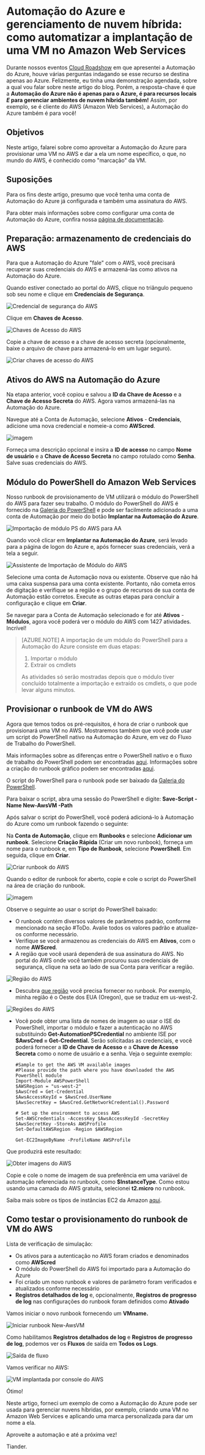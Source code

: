 <properties
   pageTitle="Automação do Azure e Gerenciamento de Nuvem Híbrida : como automatizar a implantação de uma VM no Amazon Web Services"
   description="Automação do Azure e Gerenciamento de Nuvem Híbrida : como automatizar a implantação de uma VM no Amazon Web Services"
   services="automation"
   documentationCenter=""
   authors="tiander"
   manager="stevenka"
   editor="" />
<tags
   ms.service="automation"
   ms.devlang="na"
   ms.topic="article"
   ms.tgt_pltfrm="na"
   ms.workload="na"
   ms.date="02/01/2016"
   ms.author="tiandert; bwren" />

# Automação do Azure e gerenciamento de nuvem híbrida: como automatizar a implantação de uma VM no Amazon Web Services

Durante nossos eventos [Cloud Roadshow](https://microsoftcloudroadshow.com/cities) em que apresentei a Automação do Azure, houve várias perguntas indagando se esse recurso se destina apenas ao Azure. Felizmente, eu tinha uma demonstração agendada, sobre a qual vou falar sobre neste artigo do blog. Porém, a resposta-chave é que a **Automação do Azure não é apenas para o Azure, é para recursos locais *E* para gerenciar ambientes de nuvem híbrida também!** Assim, por exemplo, se é cliente do AWS (Amazon Web Services), a Automação do Azure também é para você!

## Objetivos

Neste artigo, falarei sobre como aproveitar a Automação do Azure para provisionar uma VM no AWS e dar a ela um nome específico, o que, no mundo do AWS, é conhecido como "marcação" da VM.

## Suposições

Para os fins deste artigo, presumo que você tenha uma conta de Automação do Azure já configurada e também uma assinatura do AWS.

Para obter mais informações sobre como configurar uma conta de Automação do Azure, confira nossa [página de documentação](automation-configuring.md).

## Preparação: armazenamento de credenciais do AWS

Para que a Automação do Azure "fale" com o AWS, você precisará recuperar suas credenciais do AWS e armazená-las como ativos na Automação do Azure.

Quando estiver conectado ao portal do AWS, clique no triângulo pequeno sob seu nome e clique em **Credenciais de Segurança**.

![Credencial de segurança do AWS](./media/automation-aws-deployment/73522ff9-30b5-431c-a3b6-5a33167827ab.png "Credencial de segurança do AWS")

Clique em **Chaves de Acesso**.

![Chaves de Acesso do AWS](./media/automation-aws-deployment/215d76d0-6e7f-4f55-9128-ba618d4514be.jpg "Chaves de Acesso do AWS")

Copie a chave de acesso e a chave de acesso secreta (opcionalmente, baixe o arquivo de chave para armazená-lo em um lugar seguro).

![Criar chaves de acesso do AWS](./media/automation-aws-deployment/81ca1d36-2814-478b-858f-8346f2a28211.png "Criar chaves de acesso do AWS")

## Ativos do AWS na Automação do Azure

Na etapa anterior, você copiou e salvou a **ID da Chave de Acesso** e a **Chave de Acesso Secreta** do AWS. Agora vamos armazená-las na Automação do Azure.

Navegue até a Conta de Automação, selecione **Ativos** - **Credenciais**, adicione uma nova credencial e nomeie-a como **AWScred**.

![imagem](./media/automation-aws-deployment/19c3669d-5259-4566-9479-5dbebb8ac733.png "imagem")

Forneça uma descrição opcional e insira a **ID de acesso** no campo **Nome de usuário** e a **Chave de Acesso Secreta** no campo rotulado como **Senha**. Salve suas credenciais do AWS.

## Módulo do PowerShell do Amazon Web Services

Nosso runbook de provisionamento de VM utilizará o módulo do PowerShell do AWS para fazer seu trabalho. O módulo do PowerShell do AWS é fornecido na [Galeria do PowerShell](http://www.powershellgallery.com/packages/AWSPowerShell/) e pode ser facilmente adicionado a uma conta de Automação por meio do botão **Implantar na Automação do Azure**.

![Importação de módulo PS do AWS para AA](./media/automation-aws-deployment/daa07d22-0464-4ec2-8c85-35525f95e5e4.png "Importação de módulo PS do AWS para AA")

Quando você clicar em **Implantar na Automação do Azure**, será levado para a página de logon do Azure e, após fornecer suas credenciais, verá a tela a seguir.

![Assistente de Importação de Módulo do AWS](./media/automation-aws-deployment/575cd4d9-2ca5-4540-869d-3919f91294af.png "Assistente de Importação de Módulo do AWS")

Selecione uma conta de Automação nova ou existente. Observe que não há uma caixa suspensa para uma conta existente. Portanto, não cometa erros de digitação e verifique se a região e o grupo de recursos de sua conta de Automação estão corretos. Execute as outras etapas para concluir a configuração e clique em **Criar**.

Se navegar para a Conta de Automação selecionado e for até **Ativos** - **Módulos**, agora você poderá ver o módulo do AWS com 1427 atividades. Incrível!

>[AZURE.NOTE] A importação de um módulo do PowerShell para a Automação do Azure consiste em duas etapas:
>
> 1.  Importar o módulo
> 2.  Extrair os cmdlets
>
>As atividades só serão mostradas depois que o módulo tiver concluído totalmente a importação e extraído os cmdlets, o que pode levar alguns minutos.

## Provisionar o runbook de VM do AWS

Agora que temos todos os pré-requisitos, é hora de criar o runbook que provisionará uma VM no AWS. Mostraremos também que você pode usar um script do PowerShell nativo na Automação do Azure, em vez do Fluxo de Trabalho do PowerShell.

Mais informações sobre as diferenças entre o PowerShell nativo e o fluxo de trabalho do PowerShell podem ser encontradas [aqui](https://azure.microsoft.com/blog/announcing-powershell-script-support-azure-automation-2/). Informações sobre a criação do runbook gráfico podem ser encontradas [aqui](https://azure.microsoft.com/blog/azure-automation-graphical-and-textual-runbook-authoring/).

O script do PowerShell para o runbook pode ser baixado da [Galeria do PowerShell](https://www.powershellgallery.com/packages/New-AwsVM/DisplayScript).

Para baixar o script, abra uma sessão do PowerShell e digite: **Save-Script -Name New-AwsVM -Path <caminho>**

Após salvar o script do PowerShell, você poderá adicioná-lo à Automação do Azure como um runbook fazendo o seguinte:

Na **Conta de Automação**, clique em **Runbooks** e selecione **Adicionar um runbook**. Selecione **Criação Rápida** (Criar um novo runbook), forneça um nome para o runbook e, em **Tipo de Runbook**, selecione **PowerShell**. Em seguida, clique em **Criar**.

![Criar runbook do AWS](./media/automation-aws-deployment/4759ad00-f800-44ba-94be-307cf034a9df.png "Criar runbook do AWS")

Quando o editor de runbook for aberto, copie e cole o script do PowerShell na área de criação do runbook.

![imagem](./media/automation-aws-deployment/7e13addf-cae3-49a5-9d6c-28aa0b7263f4.png "imagem")

Observe o seguinte ao usar o script do PowerShell baixado:

-   O runbook contém diversos valores de parâmetros padrão, conforme mencionado na seção #ToDo. Avalie todos os valores padrão e atualize-os conforme necessário.
-   Verifique se você armazenou as credenciais do AWS em **Ativos**, com o nome **AWScred**.
-   A região que você usará dependerá de sua assinatura do AWS. No portal do AWS onde você também procurou suas credenciais de segurança, clique na seta ao lado de sua Conta para verificar a região.

![Região do AWS](./media/automation-aws-deployment/5a789953-7329-4f0e-9501-e2d3347a8730.png "Região do AWS")

-   Descubra [que região](http://docs.aws.amazon.com/powershell/latest/userguide/pstools-installing-specifying-region.html) você precisa fornecer no runbook. Por exemplo, minha região é o Oeste dos EUA (Oregon), que se traduz em us-west-2.

![Regiões do AWS](./media/automation-aws-deployment/3ee8065d-0480-4c78-a2e3-6062653e9cb6.png "Regiões do AWS")

-   Você pode obter uma lista de nomes de imagem ao usar o ISE do PowerShell, importar o módulo e fazer a autenticação no AWS substituindo **Get-AutomationPSCredential** no ambiente ISE por **$AwsCred = Get-Credential.** Serão solicitadas as credenciais, e você poderá fornecer a **ID de Chave de Acesso** e a **Chave de Acesso Secreta** como o nome de usuário e a senha. Veja o seguinte exemplo:


		#Sample to get the AWS VM available images
		#Please provide the path where you have downloaded the AWS PowerShell module
		Import-Module AWSPowerShell
		$AWSRegion = "us-west-2"
		$AwsCred = Get-Credential
		$AwsAccessKeyId = $AwsCred.UserName
		$AwsSecretKey = $AwsCred.GetNetworkCredential().Password
		
		# Set up the environment to access AWS
		Set-AWSCredentials -AccessKey $AwsAccessKeyId -SecretKey $AwsSecretKey -StoreAs AWSProfile
		Set-DefaultAWSRegion -Region $AWSRegion
		
		Get-EC2ImageByName -ProfileName AWSProfile 


Que produzirá este resultado:

![Obter imagens do AWS](./media/automation-aws-deployment/1b1b0e9f-1af0-471c-9f5e-43f4bb29f4ed.png "Obter imagens do AWS")

Copie e cole o nome de imagem de sua preferência em uma variável de automação referenciada no runbook, como **$InstanceType**. Como estou usando uma camada do AWS gratuita, selecionei **t2.micro** no runbook.

Saiba mais sobre os tipos de instâncias EC2 da Amazon [aqui](https://aws.amazon.com/ec2/instance-types/).

## Como testar o provisionamento do runbook de VM do AWS

Lista de verificação de simulação:

-   Os ativos para a autenticação no AWS foram criados e denominados como **AWScred**
-   O módulo do PowerShell do AWS foi importado para a Automação do Azure
-   Foi criado um novo runbook e valores de parâmetro foram verificados e atualizados conforme necessário
-   **Registros detalhados de log** e, opcionalmente, **Registros de progresso de log** nas configurações do runbook foram definidos como **Ativado**

Vamos iniciar o novo runbook fornecendo um **VMname.**

![Iniciar runbook New-AwsVM](./media/automation-aws-deployment/31cd9d1d-208e-4e96-897f-05e37bf5ee7d.png "Iniciar runbook New-AwsVM")

Como habilitamos **Registros detalhados de log** e **Registros de progresso de log**, podemos ver os **Fluxos** de saída em **Todos os Logs**.

![Saída de fluxo](./media/automation-aws-deployment/77191c69-37fa-4598-82d8-cf5dbadfaff5.png "Saída de fluxo")

Vamos verificar no AWS:

![VM implantada por console do AWS](./media/automation-aws-deployment/c5a16bd4-6c54-40d6-9811-7d8e6c5ec74d.png "VM implantada por console do AWS")

Ótimo!

Neste artigo, forneci um exemplo de como a Automação do Azure pode ser usada para gerenciar nuvens híbridas, por exemplo, criando uma VM no Amazon Web Services e aplicando uma marca personalizada para dar um nome a ela.

Aproveite a automação e até a próxima vez!

Tiander.

<!---HONumber=AcomDC_0204_2016-->